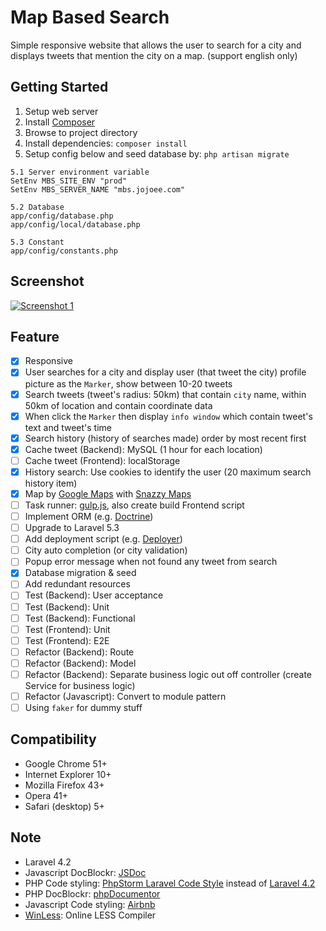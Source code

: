 # Map Based Search
Simple responsive website that allows the user to search for a city  and displays tweets that mention the city on a map. (support english only)

## Getting Started
1. Setup web server
2. Install [Composer](https://getcomposer.org/)
3. Browse to project directory
4. Install dependencies: `composer install`
5. Setup config below and seed database by: `php artisan migrate`
```
5.1 Server environment variable
SetEnv MBS_SITE_ENV "prod"
SetEnv MBS_SERVER_NAME "mbs.jojoee.com"

5.2 Database
app/config/database.php
app/config/local/database.php

5.3 Constant
app/config/constants.php
```

## Screenshot
[![Screenshot 1](https://raw.githubusercontent.com/jojoee/map-based-search/master/screenshot/screenshot1.jpg "Screenshot 1")](http://mbs.jojoee.com/)

## Feature
- [x] Responsive
- [x] User searches for a city and display user (that tweet the city) profile picture as the `Marker`, show between 10-20 tweets
- [x] Search tweets (tweet's radius: 50km) that contain `city` name, within 50km of location and contain coordinate data
- [x] When click the `Marker` then display `info window` which contain tweet's text and tweet's time
- [x] Search history (history of searches made) order by most recent first
- [x] Cache tweet (Backend): MySQL (1 hour for each location)
- [ ] Cache tweet (Frontend): localStorage
- [x] History search: Use cookies to identify the user (20 maximum search history item)
- [x] Map by [Google Maps](https://www.google.co.th/maps) with [Snazzy Maps](https://snazzymaps.com/)
- [ ] Task runner: [gulp.js](http://gulpjs.com/), also create build Frontend script
- [ ] Implement ORM (e.g. [Doctrine](http://www.doctrine-project.org/))
- [ ] Upgrade to Laravel 5.3
- [ ] Add deployment script (e.g. [Deployer](https://deployer.org/))
- [ ] City auto completion (or city validation)
- [ ] Popup error message when not found any tweet from search
- [x] Database migration & seed
- [ ] Add redundant resources
- [ ] Test (Backend): User acceptance
- [ ] Test (Backend): Unit
- [ ] Test (Backend): Functional
- [ ] Test (Frontend): Unit
- [ ] Test (Frontend): E2E
- [ ] Refactor (Backend): Route
- [ ] Refactor (Backend): Model
- [ ] Refactor (Backend): Separate business logic out off controller (create Service for business logic)
- [ ] Refactor (Javascript): Convert to module pattern
- [ ] Using `faker` for dummy stuff

## Compatibility
- Google Chrome 51+
- Internet Explorer 10+
- Mozilla Firefox 43+
- Opera 41+
- Safari (desktop) 5+

## Note
- Laravel 4.2
- Javascript DocBlockr: [JSDoc](http://usejsdoc.org/)
- PHP Code styling: [PhpStorm Laravel Code Style](https://github.com/michaeldyrynda/phpstorm-laravel-code-style) instead of [Laravel 4.2](http://laravel.com/docs/4.2/contributions)
- PHP DocBlockr: [phpDocumentor](http://phpdoc.org/)
- Javascript Code styling: [Airbnb](https://github.com/airbnb/javascript)
- [WinLess](http://winless.org/online-less-compiler): Online LESS Compiler
